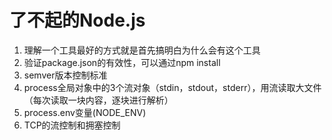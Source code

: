 # 了不起的Node.js
1. 理解一个工具最好的方式就是首先搞明白为什么会有这个工具
2. 验证package.json的有效性，可以通过npm install
3. semver版本控制标准
4. process全局对象中的3个流对象（stdin，stdout，stderr），用流读取大文件（每次读取一块内容，逐块进行解析）
5. process.env变量(NODE_ENV)
6. TCP的流控制和拥塞控制